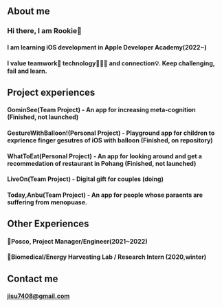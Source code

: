## About me
### Hi there, I am Rookie👋
#### I am learning iOS development in Apple Developer Academy(2022~)
#### I value teamwork🤝 technology👨🏻‍💻 and connection💡. Keep challenging, fail and learn.

## Project experiences
#### GominSee(Team Project) - An app for increasing meta-cognition (Finished, not launched)
#### GestureWithBalloon!(Personal Project) - Playground app for children to exprience finger gesutres of iOS with balloon (Finished, on repository)
#### WhatToEat(Personal Project) - An app for looking around and get a recommedation of restaurant in Pohang (Finished, not launched)
#### LiveOn(Team Project) - Digital gift for couples (doing)
#### Today,Anbu(Team Project) - An app for people whose paraents are suffering from menopuase. 

## Other Experiences
#### 🏢Posco, Project Manager/Engineer(2021~2022)
#### 🔬Biomedical/Energy Harvesting Lab / Research Intern (2020,winter)

## Contact me
#### jisu7408@gmail.com

<!--
**Rookie0031/Rookie0031** is a ✨ _special_ ✨ repository because its `README.md` (this file) appears on your GitHub profile.

Here are some ideas to get you started:
